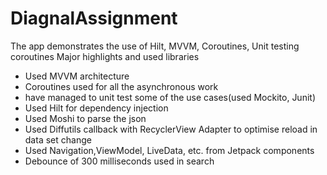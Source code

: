 # DiagnalAssignment
The app demonstrates the use of Hilt, MVVM, Coroutines, Unit testing coroutines
Major highlights and used libraries 
- Used MVVM architecture 
- Coroutines used for all the asynchronous work
- have managed to unit test some of the use cases(used Mockito, Junit)
- Used Hilt for dependency injection
- Used Moshi to parse the json
- Used Diffutils callback with RecyclerView Adapter to optimise reload in data set change
- Used Navigation,ViewModel, LiveData, etc. from Jetpack components 
- Debounce of 300 milliseconds used in search
